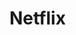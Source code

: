 # Netflix
<!-- Netflix Clone (HTML & CSS)

A simple Netflix clone built using pure HTML and CSS. This project is an exercise in frontend design, capturing the aesthetics and layout of Netflix’s user interface without using JavaScript or any frameworks.

Features

Fully responsive design mimicking Netflix’s UI.

Showcase of popular Netflix titles.

Hover animations for an interactive feel.

Getting Started

Follow these steps to set up the project on your local machine for development and testing.

Prerequisites

A modern web browser (Chrome, Firefox, Safari, etc.).

Installation

Clone the repository:

git clone https://github.com/Empty-Hacker/Netflix-Clone.git

Navigate to the project directory:

cd Netflix-Clone

Open the index.html file in your web browser.

Limitations

This project is static and serves only as a visual replica.

Functionalities like video playback, authentication, and dynamic content are not included.

As it's built with only HTML and CSS, features like carousel sliders are absent.

Contributing

Contributions are welcome! If you find any issues or have suggestions for improvement, feel free to submit a pull request or open an issue -->
